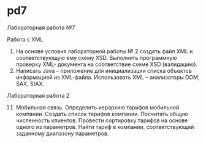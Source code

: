 # pd7
Лабораторная работа №7

Работа с XML

1. На основе условия лабораторной работы № 2 создать файл XML и соответствующую ему схему XSD. Выполнить программную проверку XML- документа на соответствие схеме XSD (валидацию).
2. Написать Java – приложение для инициализации списка объектов информацией из XML-файла. Использовать XML – анализаторы DOM, SAX, StAX.

Лабораторная работа 2

11.	 Мобильная связь. Определить иерархию тарифов мобильной компании. Создать список тарифов компании. Посчитать общую численность клиентов. Провести сортировку тарифов на основе одного из параметров. Найти тариф в компании, соответствующий заданному диапазону параметров.
